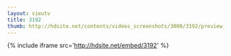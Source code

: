 ```yaml
---
layout: sieutv
title: 3192
thumb: http://hdsite.net/contents/videos_screenshots/3000/3192/preview_360p.mp4.jpg
---
```

{% include iframe src='http://hdsite.net/embed/3192' %}
 

